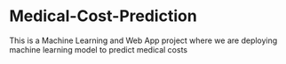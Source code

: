 # Medical-Cost-Prediction
This is a Machine Learning and Web App project where we are deploying machine learning model to predict medical costs
